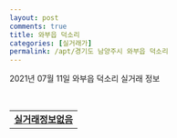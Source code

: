 ```yaml
---
layout: post
comments: true
title: 와부읍 덕소리
categories: [실거래가]
permalink: /apt/경기도 남양주시 와부읍 덕소리
---
```


2021년 07월 11일 와부읍 덕소리 실거래 정보

<script type="text/javascript">
  google.charts.load('current', {'packages':['corechart']});
  google.charts.setOnLoadCallback(drawChart);

  function drawChart() {
    var data = google.visualization.arrayToDataTable([['거래일', '매매', '전월세', '전매'], ['20-07', 46, 65, 0], ['20-08', 35, 40, 0], ['20-09', 29, 52, 0], ['20-10', 38, 68, 0], ['20-11', 49, 66, 0], ['20-12', 78, 83, 0], ['21-01', 92, 79, 0], ['21-02', 46, 65, 0], ['21-03', 46, 76, 0], ['21-04', 37, 67, 0], ['21-05', 45, 71, 0], ['21-06', 33, 39, 0], ['21-07', 1, 5, 0]]);

    var options = {
      title: '최근 1년간 유형별 거래량 추이',
      legend: { position: 'bottom' }
    };

    var chart = new google.visualization.LineChart(document.getElementById('columnchart_material'));
    chart.draw(data, (options));년간 
  }
</script>

<div id="columnchart_material" style="width: 95%; margin-left: -35px; display: block"></div>
<br>
<table>
  <tr>
    <td colspan="4" style="font-weight: bold;"><a href="https://search.naver.com/search.naver?query=와부읍 덕소리 실거래정보없음">실거래정보없음</a></td>
  </tr>
    
</table>
    